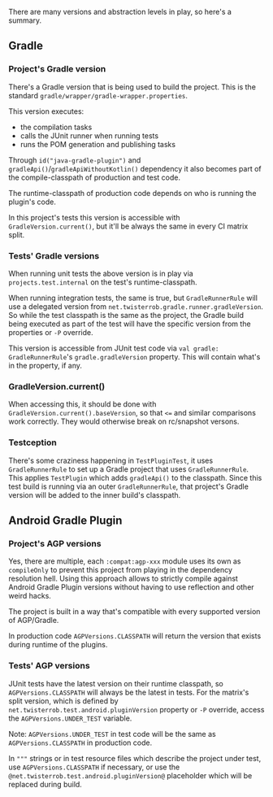There are many versions and abstraction levels in play, so here's a summary.

## Gradle

### Project's Gradle version
There's a Gradle version that is being used to build the project.
This is the standard `gradle/wrapper/gradle-wrapper.properties`.

This version executes:
 * the compilation tasks
 * calls the JUnit runner when running tests
 * runs the POM generation and publishing tasks

Through `id("java-gradle-plugin")` and `gradleApi()`/`gradleApiWithoutKotlin()` dependency it also becomes part of the compile-classpath of production and test code.

The runtime-classpath of production code depends on who is running the plugin's code.

In this project's tests this version is accessible with `GradleVersion.current()`, but it'll be always the same in every CI matrix split.

### Tests' Gradle versions
When running unit tests the above version is in play via `projects.test.internal` on the test's runtime-classpath.

When running integration tests, the same is true, but `GradleRunnerRule` will use a delegated version from `net.twisterrob.gradle.runner.gradleVersion`. So while the test classpath is the same as the project, the Gradle build being executed as part of the test will have the specific version from the properties or `-P` override.

This version is accessible from JUnit test code via `val gradle: GradleRunnerRule`'s `gradle.gradleVersion` property. This will contain what's in the property, if any.

### GradleVersion.current()
When accessing this, it should be done with `GradleVersion.current().baseVersion`, so that `<=` and similar comparisons work correctly.
They would otherwise break on rc/snapshot versons.

### Testception
There's some craziness happening in `TestPluginTest`, it uses `GradleRunnerRule` to set up a Gradle project that uses `GradleRunnerRule`. This applies `TestPlugin` which adds `gradleApi()` to the classpath. Since this test build is running via an outer `GradleRunnerRule`, that project's Gradle version will be added to the inner build's classpath.

## Android Gradle Plugin

### Project's AGP versions
Yes, there are multiple, each `:compat:agp-xxx` module uses its own as `compileOnly` to prevent this project from playing in the dependency resolution hell. Using this approach allows to strictly compile against Android Gradle Plugin versions without having to use reflection and other weird hacks.

The project is built in a way that's compatible with every supported version of AGP/Gradle.

In production code `AGPVersions.CLASSPATH` will return the version that exists during runtime of the plugins.

### Tests' AGP versions
JUnit tests have the latest version on their runtime classpath, so `AGPVersions.CLASSPATH` will always be the latest in tests.
For the matrix's split version, which is defined by `net.twisterrob.test.android.pluginVersion` property or `-P` override, access the `AGPVersions.UNDER_TEST` variable.

Note: `AGPVersions.UNDER_TEST` in test code will be the same as `AGPVersions.CLASSPATH` in production code.

In `"""` strings or in test resource files which describe the project under test, use `AGPVersions.CLASSPATH` if necessary, or use the `@net.twisterrob.test.android.pluginVersion@` placeholder which will be replaced during build.
